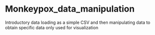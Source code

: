 # Monkeypox_data_manipulation
Introductory data loading as a simple CSV and then manipulating data to obtain specific data only used for visualization
